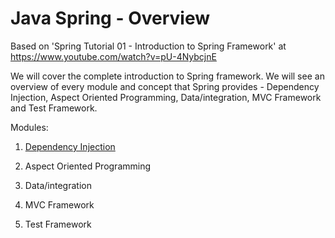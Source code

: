 # Java Spring - Overview

Based on 'Spring Tutorial 01 - Introduction to Spring Framework' at https://www.youtube.com/watch?v=pU-4NybcjnE

We will cover the complete introduction to Spring framework. We will see an overview of every module and concept that Spring provides - Dependency Injection, Aspect Oriented Programming, Data/integration, MVC Framework and Test Framework. 

Modules:

1) [Dependency Injection](https://github.com/willem-vanheemstrasystems/java-spring-overview/tree/master/dependency_injection)

2) Aspect Oriented Programming

3) Data/integration

4) MVC Framework

5) Test Framework

